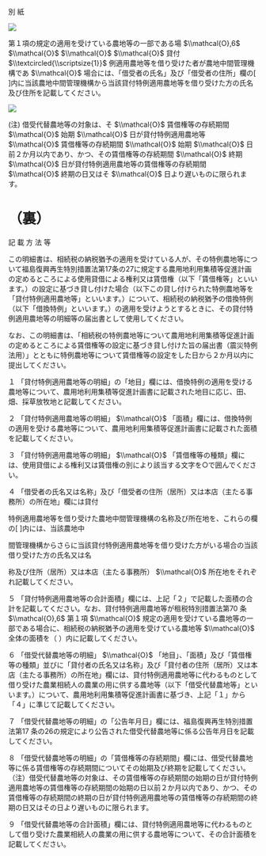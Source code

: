 別 紙

![](https://www.nta.go.jp/tmp/e4875e62-ac36-4485-b396-98896bea2327/images/2d020b148c048a2d9c9337cf39f1789a9de494e01c2f25b1bf3adc8115deac8d.jpg)

第１項の規定の適用を受けている農地等の一部である場 $\\mathcal{O},6$ $\\mathcal{O}$ $\\mathcal{O}$ $\\mathcal{O}$ 貸付 $\\textcircled{\\scriptsize{1}}$ 例適用農地等を借り受けた者が農地中間管理機構であ $\\mathcal{O}$ 場合には、「借受者の氏名」及び「借受者の住所」欄の\[ \]内に当該農地中間管理機構から当該貸付特例適用農地等を借り受けた方の氏名及び住所を記載してください。

![](https://www.nta.go.jp/tmp/e4875e62-ac36-4485-b396-98896bea2327/images/44105043ac3066fe29a6b79d3c04c95a6a6cceb435841fa2c06bb9fe36abe4f3.jpg)

(注) 借受代替農地等の対象は、そ $\\mathcal{O}$ 賃借権等の存続期間 $\\mathcal{O}$ 始期 $\\mathcal{O}$ 日が貸付特例適用農地等 $\\mathcal{O}$ 賃借権等の存続期間 $\\mathcal{O}$ 始期 $\\mathcal{O}$ 日前２か月以内であり、かつ、その賃借権等の存続期間 $\\mathcal{O}$ 終期 $\\mathcal{O}$ 日が貸付特例適用農地等の賃借権等の存続期間 $\\mathcal{O}$ 終期の日又はそ $\\mathcal{O}$ 日より遅いものに限られます。

# （裏）

記 載 方 法 等

この明細書は、相続税の納税猶予の適用を受けている人が、その特例農地等について福島復興再生特別措置法第17条の27に規定する農用地利用集積等促進計画の定めるところによる使用貸借による権利又は賃借権（以下「賃借権等」といいます。）の設定に基づき貸し付けた場合（以下この貸し付けられた特例農地等を「貸付特例適用農地等」といいます。）について、相続税の納税猶予の借換特例（以下「借換特例」といいます。）の適用を受けようとするときに、その貸付特例適用農地等の明細等の届出書として使用してください。

なお、この明細書は、「相続税の特例農地等について農用地利用集積等促進計画の定めるところによる賃借権等の設定に基づき貸し付けた旨の届出書（震災特例法用）」とともに特例農地等について賃借権等の設定をした日から２か月以内に提出してください。

１ 「貸付特例適用農地等の明細」の「地目」欄には、借換特例の適用を受ける農地等について、農用地利用集積等促進計画書に記載された地目に応じ、田、畑、採草放牧地と記載してください。

２ 「貸付特例適用農地等の明細」 $\\mathcal{O}$ 「面積」欄には、借換特例の適用を受ける農地等について、農用地利用集積等促進計画書に記載された面積を記載してください。

３ 「貸付特例適用農地等の明細」 $\\mathcal{O}$ 「賃借権等の種類」欄には、使用貸借による権利又は賃借権の別により該当する文字を○で囲んでください。

４ 「借受者の氏名又は名称」及び「借受者の住所（居所）又は本店（主たる事務所）の所在地」欄には貸付

特例適用農地等を借り受けた農地中間管理機構の名称及び所在地を、これらの欄の\[ \]内には、当該農地中

間管理機構からさらに当該貸付特例適用農地等を借り受けた方がいる場合の当該借り受けた方の氏名又は名

称及び住所（居所）又は本店（主たる事務所） $\\mathcal{O}$ 所在地をそれぞれ記載してください。

５ 「貸付特例適用農地等の合計面積」欄には、上記「２」で記載した面積の合計を記載してください。なお、貸付特例適用農地等が租税特別措置法第70 条 $\\mathcal{O},6$ 第１項 $\\mathcal{O}$ 規定の適用を受けている農地等の一部である場合に、相続税の納税猶予の適用を受けている農地等 $\\mathcal{O}$ 全体の面積を（ ）内に記載してください。

６ 「借受代替農地等の明細」 $\\mathcal{O}$ 「地目」、「面積」及び「賃借権等の種類」並びに「貸付者の氏名又は名称」及び「貸付者の住所（居所）又は本店（主たる事務所）の所在地」欄には、貸付特例適用農地等に代わるものとして借り受けた農業相続人の農業の用に供する農地等（以下「借受代替農地等」といいます。）について、農用地利用集積等促進計画書に基づき、上記「１」から「４」に準じて記載してください。

７ 「借受代替農地等の明細」の「公告年月日」欄には、福島復興再生特別措置法第17 条の26の規定により公告された借受代替農地等に係る公告年月日を記載してください。

８ 「借受代替農地等の明細」の「賃借権等の存続期間」欄には、借受代替農地等に係る賃借権等の存続期間についてその始期及び終期を記載してください。（注）借受代替農地等の対象は、その賃借権等の存続期間の始期の日が貸付特例適用農地等の賃借権等の存続期間の始期の日以前２か月以内であり、かつ、その賃借権等の存続期間の終期の日が貸付特例適用農地等の賃借権等の存続期間の終期の日又はその日より遅いものに限られます。

９ 「借受代替農地等の合計面積」欄には、貸付特例適用農地等に代わるものとして借り受けた農業相続人の農業の用に供する農地等について、その合計面積を記載してください。